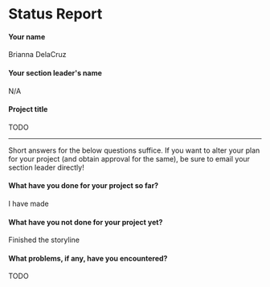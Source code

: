 # Status Report

#### Your name

Brianna DelaCruz

#### Your section leader's name

N/A

#### Project title

TODO

***

Short answers for the below questions suffice. If you want to alter your plan for your project (and obtain approval for the same), be sure to email your section leader directly!

#### What have you done for your project so far?

I have made 

#### What have you not done for your project yet?

Finished the storyline

#### What problems, if any, have you encountered?

TODO
